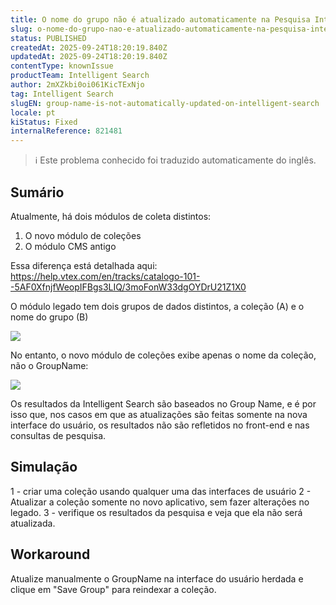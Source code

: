 ```yaml
---
title: O nome do grupo não é atualizado automaticamente na Pesquisa Inteligente
slug: o-nome-do-grupo-nao-e-atualizado-automaticamente-na-pesquisa-inteligente
status: PUBLISHED
createdAt: 2025-09-24T18:20:19.840Z
updatedAt: 2025-09-24T18:20:19.840Z
contentType: knownIssue
productTeam: Intelligent Search
author: 2mXZkbi0oi061KicTExNjo
tag: Intelligent Search
slugEN: group-name-is-not-automatically-updated-on-intelligent-search
locale: pt
kiStatus: Fixed
internalReference: 821481
---
```


>ℹ️ Este problema conhecido foi traduzido automaticamente do inglês.

## Sumário


Atualmente, há dois módulos de coleta distintos:

1) O novo módulo de coleções
2) O módulo CMS antigo

Essa diferença está detalhada aqui: https://help.vtex.com/en/tracks/catalogo-101--5AF0XfnjfWeopIFBgs3LIQ/3moFonW33dgOYDrU21Z1X0

O módulo legado tem dois grupos de dados distintos, a coleção (A) e o nome do grupo (B)

 ![](https://vtexhelp.zendesk.com/attachments/token/Wb85umTatjLPwTTdZ53985WHt/?name=image.png)

No entanto, o novo módulo de coleções exibe apenas o nome da coleção, não o GroupName:

 ![](https://vtexhelp.zendesk.com/attachments/token/dXcYFigMd8BCKPCaF5wlvcUhZ/?name=image.png)

Os resultados da Intelligent Search são baseados no Group Name, e é por isso que, nos casos em que as atualizações são feitas somente na nova interface do usuário, os resultados não são refletidos no front-end e nas consultas de pesquisa.

## Simulação


1 - criar uma coleção usando qualquer uma das interfaces de usuário
2 - Atualizar a coleção somente no novo aplicativo, sem fazer alterações no legado.
3 - verifique os resultados da pesquisa e veja que ela não será atualizada.



## Workaround


Atualize manualmente o GroupName na interface do usuário herdada e clique em "Save Group" para reindexar a coleção.



